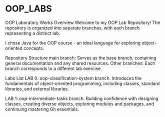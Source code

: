# OOP_LABS
OOP Laboratory Works Overview
Welcome to my OOP Lab Repository! The repository is organized into separate branches, with each branch representing a distinct lab.

I chose Java for the OOP course - an ideal language for exploring object-oriented concepts.

Repository Structure
main branch: Serves as the base branch, containing general documentation and any shared resources.
Other branches: Each branch corresponds to a different lab exercise.

Labs List
LAB 0: oop-classification-system branch.
Introduces the fundamentals of object-oriented programming, including classes, standard libraries, and external libraries.

LAB 1: oop-intermediate-tasks branch.
Building confidence with designing classes, creating diverse objects, exploring modules and packages, and continuing mastering Git essentials.
